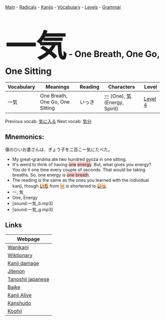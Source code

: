 <style> bigfont {font-size: 100px}</style>
[Main](../README.md) -
[Radicals](../radicals.md) -
[Kanjis](../kanjis.md) -
[Vocabulary](../vocabulary.md) -
[Levels](../levels.md) -
[Grammar](../grammar.md)
# <bigfont> 一気</bigfont> - One Breath, One Go, One Sitting 

| Vocabulary | Meanings | Reading | Characters | Level |
| --- | --- | --- | --- | --- |
| 一気 | One Breath, One Go, One Sitting | いっき |  [一](../kanjis/一.md) (One), [気](../kanjis/気.md) (Energy, Spirit) | [Level 4](../levels/wk_level4.md) |

Previous vocab: [気に入る](気に入る.md) Next vocab: [気分](気分.md) 

## Mnemonics:
僕のひいお婆さんは、ぎょう子を二百こ一気にたべた。
* My great-grandma ate two hundred gyoza in one sitting.
* It's weird to think of having <span style="background-color:#ffcccb"> one</span> <span style="background-color:#ffcccb"> energy</span>. But, what gives you energy? You do it one time every couple of seconds. That would be taking breaths. So, one energy is <span style="background-color:#ffcccb"> one breath</span>.
* The reading is the same as the ones you learned with the individual kanji, though <span style="background-color:#fed8b1"> [いち](https://jisho.org/search/いち)</span> from <span style="background-color:#fed8b1"> [一](https://jisho.org/search/一)</span> is shortened to <span style="background-color:#fed8b1"> [いっ](https://jisho.org/search/いっ)</span>.
* 一, 気
* One, Energy
* [sound:一気_b.mp3]
* [sound:一気_g.mp3]


## Links 

| Webpage |
| --- |
| [Wanikani          ](https://www.wanikani.com/kanji/一気) |
| [Wiktionary        ](https://en.wiktionary.org/wiki/一気) |
| [Kanji damage      ](http://www.kanjidamage.com/kanji/search?utf8=✓&q=一気) |
| [Jitenon           ](https://jitenon.com/kanji/一気) |
| [Tanoshii japanese ](https://www.tanoshiijapanese.com/dictionary/kanji.cfm?k=一気) |
| [Baike             ](https://baike.baidu.com/item/一気) |
| [Kanji Alive       ](https://app.kanjialive.com/一気) |
| [Kanshudo          ](https://www.kanshudo.com/searchmn?q=一気) |
| [Koohii            ](https://kanji.koohii.com/study/kanji/一気) |
